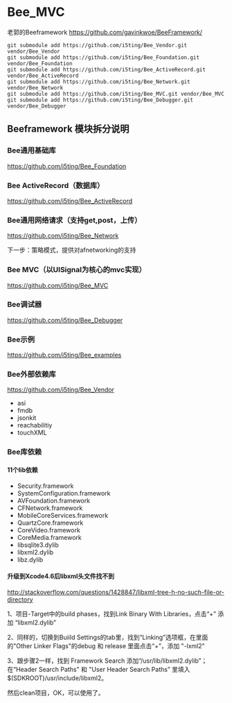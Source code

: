 # Bee_MVC

老郭的Beeframework  https://github.com/gavinkwoe/BeeFramework/


    git submodule add https://github.com/i5ting/Bee_Vendor.git vendor/Bee_Vendor
    git submodule add https://github.com/i5ting/Bee_Foundation.git vendor/Bee_Foundation
    git submodule add https://github.com/i5ting/Bee_ActiveRecord.git vendor/Bee_ActiveRecord
    git submodule add https://github.com/i5ting/Bee_Network.git vendor/Bee_Network
    git submodule add https://github.com/i5ting/Bee_MVC.git vendor/Bee_MVC
    git submodule add https://github.com/i5ting/Bee_Debugger.git vendor/Bee_Debugger
    
    
## Beeframework 模块拆分说明


###  Bee通用基础库

https://github.com/i5ting/Bee_Foundation

### Bee ActiveRecord（数据库）

https://github.com/i5ting/Bee_ActiveRecord

### Bee通用网络请求（支持get,post，上传）

https://github.com/i5ting/Bee_Network

下一步：策略模式，提供对afnetworking的支持

### Bee MVC（以UISignal为核心的mvc实现）

https://github.com/i5ting/Bee_MVC

### Bee调试器

https://github.com/i5ting/Bee_Debugger 

### Bee示例

https://github.com/i5ting/Bee_examples

### Bee外部依赖库

https://github.com/i5ting/Bee_Vendor

- asi
- fmdb
- jsonkit
- reachabilitiy
- touchXML


### Bee库依赖

#### 11个lib依赖

- Security.framework
- SystemConfiguration.framework
- AVFoundation.framework
- CFNetwork.framework
- MobileCoreServices.framework
- QuartzCore.framework
- CoreVideo.framework
- CoreMedia.framework
- libsqlite3.dylib
- libxml2.dylib
- libz.dylib

#### 升级到Xcode4.6后libxml头文件找不到

http://stackoverflow.com/questions/1428847/libxml-tree-h-no-such-file-or-directory

1、项目-Target中的build phases，找到Link Binary With Libraries，点击“+” 添加 “libxml2.dylib”

2、同样的，切换到Buiild Settings的tab里，找到“Linking”选项框，在里面的"Other Linker Flags"的debug 和 release 里面点击“+”，添加 "-lxml2"

3、跟步骤2一样，找到 Framework Search 添加“/usr/lib/libxml2.dylib”； 在“Header Search Paths" 和 "User Header Search Paths” 里填入$(SDKROOT)/usr/include/libxml2。

然后clean项目，OK，可以使用了。




